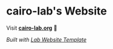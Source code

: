 
# cairo-lab's Website

Visit **[cairo-lab.org](http://cairo-lab.org)** 🚀

_Built with [Lab Website Template](https://greene-lab.gitbook.io/lab-website-template-docs)_
